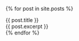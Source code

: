   {% for post in site.posts %}
    <div>
    {{ post.title }}<br/>
    {{ post.excerpt }}
    </div>
  {% endfor %}